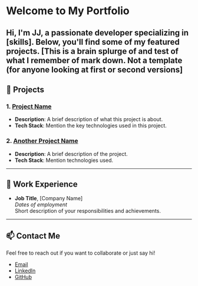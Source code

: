 # Welcome to My Portfolio

Hi, I'm **JJ**, a passionate developer specializing in **[skills]**. Below, you'll find some of my featured projects.
[This is a brain splurge of and test of what I remember of mark down. Not a template (for anyone looking at first or second versions]
---

## 🚀 Projects

### 1. [Project Name](link-to-project)
- **Description**: A brief description of what this project is about.
- **Tech Stack**: Mention the key technologies used in this project.

### 2. [Another Project Name](link-to-project)
- **Description**: A brief description of the project.
- **Tech Stack**: Mention technologies used.

---

## 💼 Work Experience
- **Job Title**, [Company Name]  
  *Dates of employment*  
  Short description of your responsibilities and achievements.

---

## 📫 Contact Me

Feel free to reach out if you want to collaborate or just say hi!

- [Email](mailto:your-email@example.com)
- [LinkedIn](https://linkedin.com/in/jjl-)
- [GitHub](https://github.com/thatjjl)
